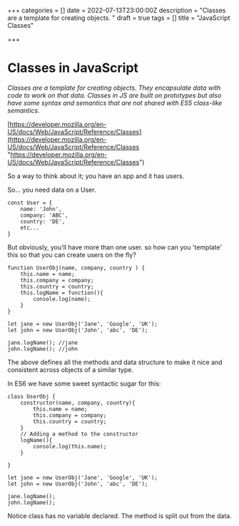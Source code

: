 +++
categories = []
date = 2022-07-13T23:00:00Z
description = "Classes are a template for creating objects. "
draft = true
tags = []
title = "JavaScript Classes"

+++
# Classes in JavaScript

_Classes are a template for creating objects. They encapsulate data with code to work on that data. Classes in JS are built on prototypes but also have some syntax and semantics that are not shared with ES5 class-like semantics._

[https://developer.mozilla.org/en-US/docs/Web/JavaScript/Reference/Classes](https://developer.mozilla.org/en-US/docs/Web/JavaScript/Reference/Classes "https://developer.mozilla.org/en-US/docs/Web/JavaScript/Reference/Classes")

So a way to think about it; you have an app and it has users. 

So... you need data on a User. 

    const User = {
    	name: 'John',
        company: 'ABC',
        country: 'DE',
        etc...
    }

But obviously, you'll have more than one user. so how can you 'template' this so that you can create users on the fly? 

    function UserObj(name, company, country ) {
        this.name = name;
        this.company = company; 
        this.country = country;
        this.logName = function(){
            console.log(name);
        }
    }
    
    let jane = new UserObj('Jane', 'Google', 'UK');
    let john = new UserObj('John', 'abc', 'DE');
    
    jane.logName(); //jane
    john.logName(); //john

The above defines all the methods and data structure to make it nice and consistent across objects of a similar type. 

In ES6 we have some sweet syntactic sugar for this:

    class UserObj {
        constructor(name, company, country){
            this.name = name;
            this.company = company; 
            this.country = country;
        }
        // Adding a method to the constructor
        logName(){
            console.log(this.name);
        }
    
    }
    
    let jane = new UserObj('Jane', 'Google', 'UK');
    let john = new UserObj('John', 'abc', 'DE');
    
    jane.logName();
    john.logName();

Notice class has no variable declared. The method is split out from the data.